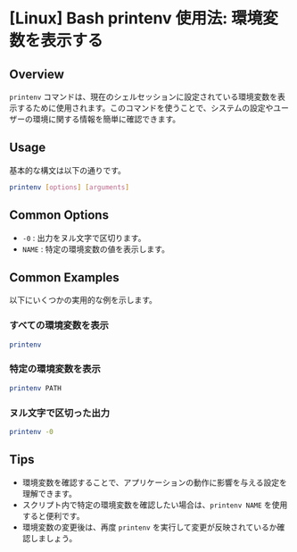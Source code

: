 # [Linux] Bash printenv 使用法: 環境変数を表示する

## Overview
`printenv` コマンドは、現在のシェルセッションに設定されている環境変数を表示するために使用されます。このコマンドを使うことで、システムの設定やユーザーの環境に関する情報を簡単に確認できます。

## Usage
基本的な構文は以下の通りです。

```bash
printenv [options] [arguments]
```

## Common Options
- `-0` : 出力をヌル文字で区切ります。
- `NAME` : 特定の環境変数の値を表示します。

## Common Examples
以下にいくつかの実用的な例を示します。

### すべての環境変数を表示
```bash
printenv
```

### 特定の環境変数を表示
```bash
printenv PATH
```

### ヌル文字で区切った出力
```bash
printenv -0
```

## Tips
- 環境変数を確認することで、アプリケーションの動作に影響を与える設定を理解できます。
- スクリプト内で特定の環境変数を確認したい場合は、`printenv NAME` を使用すると便利です。
- 環境変数の変更後は、再度 `printenv` を実行して変更が反映されているか確認しましょう。